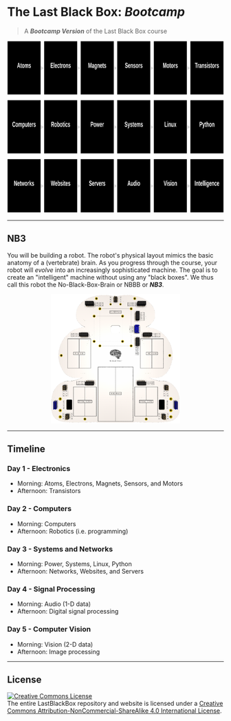 # The Last Black Box: *Bootcamp*

> A ***Bootcamp Version*** of the Last Black Box course

<p align="center">
<img src="designs/layout/bootcamp_layout.png" alt="LBB bootcamp layout" width="800" height="400">
</p>

----

## NB3

You will be building a robot. The robot's physical layout mimics the basic anatomy of a (vertebrate) brain. As you progress through the course, your robot will *evolve* into an increasingly sophisticated machine. The goal is to create an "intelligent" machine without using any "black boxes". We thus call this robot the No-Black-Box-Brain or NBBB or ***NB3***.

<p align="center">
<img src="../designs/NB3/NB3_render.png" alt="NB3 outline" width="300" height="300">
</p>

----

## Timeline

### Day 1 - Electronics

- Morning: Atoms, Electrons, Magnets, Sensors, and Motors
- Afternoon: Transistors

### Day 2 - Computers

- Morning: Computers
- Afternoon: Robotics (i.e. programming)

### Day 3 - Systems and Networks

- Morning: Power, Systems, Linux, Python
- Afternoon: Networks, Websites, and Servers

### Day 4 - Signal Processing

- Morning: Audio (1-D data)
- Afternoon: Digital signal processing

### Day 5 - Computer Vision

- Morning: Vision (2-D data)
- Afternoon: Image processing

----

## License

<a rel="license" href="http://creativecommons.org/licenses/by-nc-sa/4.0/"><img alt="Creative Commons License" style="border-width:0" src="https://i.creativecommons.org/l/by-nc-sa/4.0/88x31.png" /></a><br />The entire LastBlackBox repository and website is licensed under a <a rel="license" href="http://creativecommons.org/licenses/by-nc-sa/4.0/">Creative Commons Attribution-NonCommercial-ShareAlike 4.0 International License</a>.
